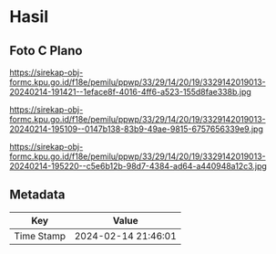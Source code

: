 # Hasil

## Foto C Plano

https://sirekap-obj-formc.kpu.go.id/f18e/pemilu/ppwp/33/29/14/20/19/3329142019013-20240214-191421--1eface8f-4016-4ff6-a523-155d8fae338b.jpg

https://sirekap-obj-formc.kpu.go.id/f18e/pemilu/ppwp/33/29/14/20/19/3329142019013-20240214-195109--0147b138-83b9-49ae-9815-6757656339e9.jpg

https://sirekap-obj-formc.kpu.go.id/f18e/pemilu/ppwp/33/29/14/20/19/3329142019013-20240214-195220--c5e6b12b-98d7-4384-ad64-a440948a12c3.jpg


## Metadata

| Key        | Value               |
| ---------- | ------------------- |
| Time Stamp | 2024-02-14 21:46:01 |




